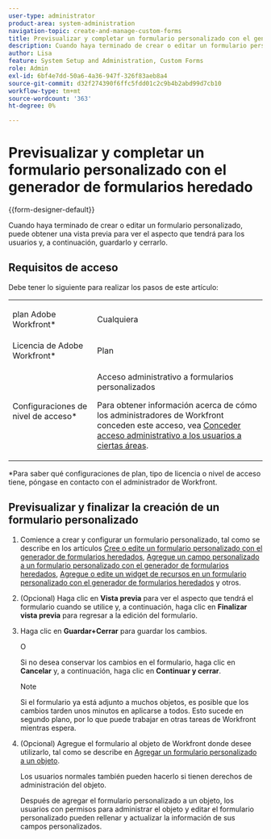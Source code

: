 ```yaml
---
user-type: administrator
product-area: system-administration
navigation-topic: create-and-manage-custom-forms
title: Previsualizar y completar un formulario personalizado con el generador de formularios heredado
description: Cuando haya terminado de crear o editar un formulario personalizado, puede obtener una vista previa para ver el aspecto que tendrá para los usuarios y, a continuación, guardarlo y cerrarlo.
author: Lisa
feature: System Setup and Administration, Custom Forms
role: Admin
exl-id: 6bf4e7dd-50a6-4a36-947f-326f83aeb8a4
source-git-commit: d32f274390f6ffc5fdd01c2c9b4b2abd99d7cb10
workflow-type: tm+mt
source-wordcount: '363'
ht-degree: 0%

---
```


# Previsualizar y completar un formulario personalizado con el generador de formularios heredado

{{form-designer-default}}

Cuando haya terminado de crear o editar un formulario personalizado, puede obtener una vista previa para ver el aspecto que tendrá para los usuarios y, a continuación, guardarlo y cerrarlo.

## Requisitos de acceso

Debe tener lo siguiente para realizar los pasos de este artículo:

<table style="table-layout:auto"> 
 <col> 
 <col> 
 <tbody> 
  <tr data-mc-conditions=""> 
   <td role="rowheader"> <p>plan Adobe Workfront*</p> </td> 
   <td>Cualquiera</td> 
  </tr> 
  <tr> 
   <td role="rowheader">Licencia de Adobe Workfront*</td> 
   <td>Plan</td> 
  </tr> 
  <tr data-mc-conditions=""> 
   <td role="rowheader">Configuraciones de nivel de acceso*</td> 
   <td> <p>Acceso administrativo a formularios personalizados</p> <p>Para obtener información acerca de cómo los administradores de Workfront conceden este acceso, vea <a href="../../../administration-and-setup/add-users/configure-and-grant-access/grant-users-admin-access-certain-areas.md" class="MCXref xref">Conceder acceso administrativo a los usuarios a ciertas áreas</a>.</p> </td> 
  </tr>  
 </tbody> 
</table>

&#42;Para saber qué configuraciones de plan, tipo de licencia o nivel de acceso tiene, póngase en contacto con el administrador de Workfront.

## Previsualizar y finalizar la creación de un formulario personalizado

1. Comience a crear y configurar un formulario personalizado, tal como se describe en los artículos [Cree o edite un formulario personalizado con el generador de formularios heredados](../../../administration-and-setup/customize-workfront/create-manage-custom-forms/create-or-edit-a-custom-form.md), [Agregue un campo personalizado a un formulario personalizado con el generador de formularios heredados](../../../administration-and-setup/customize-workfront/create-manage-custom-forms/add-a-custom-field-to-a-custom-form.md), [Agregue o edite un widget de recursos en un formulario personalizado con el generador de formularios heredados](../../../administration-and-setup/customize-workfront/create-manage-custom-forms/add-widget-or-edit-its-properties-in-a-custom-form.md) y otros.

1. (Opcional) Haga clic en **Vista previa** para ver el aspecto que tendrá el formulario cuando se utilice y, a continuación, haga clic en **Finalizar vista previa** para regresar a la edición del formulario.

1. Haga clic en **Guardar+Cerrar** para guardar los cambios.

   O

   Si no desea conservar los cambios en el formulario, haga clic en **Cancelar** y, a continuación, haga clic en **Continuar y cerrar**.

   >[!NOTE]
   >
   >Si el formulario ya está adjunto a muchos objetos, es posible que los cambios tarden unos minutos en aplicarse a todos. Esto sucede en segundo plano, por lo que puede trabajar en otras tareas de Workfront mientras espera.

1. (Opcional) Agregue el formulario al objeto de Workfront donde desee utilizarlo, tal como se describe en [Agregar un formulario personalizado a un objeto](../../../workfront-basics/work-with-custom-forms/add-a-custom-form-to-an-object.md).

   Los usuarios normales también pueden hacerlo si tienen derechos de administración del objeto.

   Después de agregar el formulario personalizado a un objeto, los usuarios con permisos para administrar el objeto y editar el formulario personalizado pueden rellenar y actualizar la información de sus campos personalizados.
